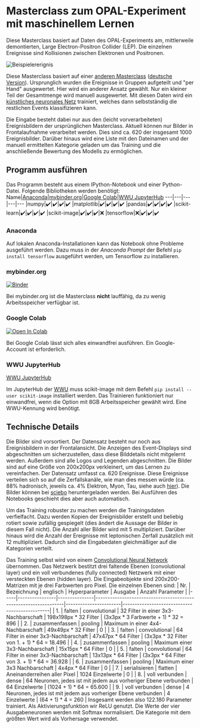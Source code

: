 # Masterclass zum OPAL-Experiment mit maschinellem Lernen
Diese Masterclass basiert auf Daten des OPAL-Experiments am, mittlerweile demontierten, Large Electron-Positron Collider (LEP). Die einzelnen Ereignisse sind Kollisionen zwischen Elektronen und Positronen.

![Beispielererignis](http://www.hep.manchester.ac.uk/u/masterclass/masterclass2019/events/challenge1/events/x7708_23918.gif "Beispielereignis")

Diese Masterclass basiert auf einer [anderen Masterclass](http://www.hep.manchester.ac.uk/u/masterclass/masterclass2019/events/) ([deutsche Version](https://physicsmasterclasses.org/exercises/manchester/de/home.html)). Ursprunglich wurden die Ereignisse in Gruppen aufgeteilt und "per Hand" ausgewertet. Hier wird ein anderer Ansatz gewählt. Nur ein kleiner Teil der Gesamtmenge wird manuell ausgewertet. Mit diesen Daten wird ein [künstliches neuronales Netz](https://de.wikipedia.org/wiki/K%C3%BCnstliches_neuronales_Netz) trainiert, welches dann selbstständig die restlichen Events klassifizieren kann.

Die Eingabe besteht dabei nur aus den (leicht vorverarbeiteten) Ereignisbildern der ursprünglichen Masterclass. Aktuell können nur Bilder in Frontalaufnahme verarbeitet werden. Dies sind ca. 620 der insgesamt 1000 Ereignisbilder. Darüber hinaus wird eine Liste mit den Dateinamen und der manuell ermittelten Kategorie geladen um das Training und die anschließende Bewertung des Modells zu ermöglichen.

## Programm ausführen
Das Programm besteht aus einem IPython-Notebook und einer Python-Datei. Folgende Bibliotheken werden benötigt:
Name|[Anaconda](https://www.anaconda.com/)|[mybinder.org](mybinder.org)|[Google Colab](https://colab.research.google.com/)|[WWU JupyterHub](https://jupyterhub.wwu.de/)
---|---|---|---|---
|numpy|:heavy_check_mark:|:heavy_check_mark:|:heavy_check_mark:|:heavy_check_mark:
|matplotlib|:heavy_check_mark:|:heavy_check_mark:|:heavy_check_mark:|:heavy_check_mark:
|pandas|:heavy_check_mark:|:heavy_check_mark:|:heavy_check_mark:|:heavy_check_mark:
|scikit-learn|:heavy_check_mark:|:heavy_check_mark:|:heavy_check_mark:|:heavy_check_mark:
|scikit-image|:heavy_check_mark:|:heavy_check_mark:|:heavy_check_mark:|:x:
|tensorflow|:x:|:heavy_check_mark:|:heavy_check_mark:|:heavy_check_mark:

### Anaconda
Auf lokalen Anaconda-Installationen kann das Notebook ohne Probleme ausgeführt werden. Dazu muss in der *Anaconda Prompt* der Befehl `pip install tensorflow` ausgeführt werden, um Tensorflow zu installieren.

### mybinder.org
[![Binder](https://mybinder.org/badge_logo.svg)](https://mybinder.org/v2/gh/ntiltmann/opal-mc-ml/HEAD?filepath=opal_mc_ml.ipynb)

Bei mybinder.org ist die Masterclass **nicht** lauffähig, da zu wenig Arbeitsspeicher verfügbar ist.

### Google Colab
[![Open In Colab](https://colab.research.google.com/assets/colab-badge.svg)](https://colab.research.google.com/github/ntiltmann/opal-mc-ml/blob/main/opal_mc_ml.ipynb)

Bei Google Colab lässt sich alles einwandfrei ausführen. Ein Google-Account ist erforderlich.

### WWU JupyterHub
[WWU JupyterHub](https://jupyterhub.wwu.de/hub/user-redirect/git-pull?repo=https%3A%2F%2Fgithub.com%2Fntiltmann%2Fopal-mc-ml&urlpath=lab%2Ftree%2Fopal-mc-ml%2Fopal_mc_ml.ipynb&branch=main)

Im JupyterHub der [WWU](uni-muenster.de) muss scikit-image mit dem Befehl `pip install --user scikit-image` installiert werden. Das Trainieren funktioniert nur einwandfrei, wenn die Option mit 8GB Arbeitsspeicher gewählt wird. Eine WWU-Kennung wird benötigt.

## Technische Details
Die Bilder sind vorsortiert. Der Datensatz besteht nur noch aus Ereignisbildern in der Frontalansicht. Die Anzeigen des Event-Displays sind abgeschnitten um sicherzustellen, dass diese Bilddetails nicht mitgelernt werden. Außerdem sind alle Logos und Legenden abgeschnitten. Die Bilder sind auf eine Größe von 200x200px verkleinert, um das Lernen zu vereinfachen. Der Datensatz umfasst ca. 620 Ereignisse. Diese Ereignisse verteilen sich so auf die Zerfallskanäle, wie man dies messen würde (ca. 88% hadronisch, jeweils ca. 4% Elektron, Myon, Tau, siehe auch [hier](https://pdg.lbl.gov/2020/listings/rpp2020-list-z-boson.pdf)). Die Bilder können bei [sciebo](https://uni-muenster.sciebo.de/s/GHZpTpV0q8LYQjM) heruntergeladen werden. Bei Ausführen des Notebooks geschieht dies aber auch automatisch.

Um das Training robuster zu machen werden die Trainingsdaten verfielfacht. Dazu werden Kopien der Ereignisbilder erstellt und beliebig rotiert sowie zufällig gespiegelt (dies ändert die Aussage der Bilder in diesem Fall nicht). Die Anzahl aller Bilder wird mit 5 multipliziert. Darüber hinaus wird die Anzahl der Ereignisse mit leptonischen Zerfall zusätzlich mit 12 multipliziert. Dadurch sind die Eingabedaten gleichmäßiger auf die Kategorien verteilt.

Das Training selbst wird von einem [Convolutional Neural Network](https://de.wikipedia.org/wiki/Convolutional_Neural_Network) übernommen. Das Netzwerk bestitzt drei faltende Ebenen (convolutional layer) und ein voll verbundenes (fully connected) Netzwerk mit einer versteckten Ebenen (hidden layer). Die Eingabeobjekte sind 200x200-Matrizen mit je drei Farbwerten pro Pixel. Die einzelnen Ebenen sind:
| Nr. | Bezeichnung    | englisch      | Hyperparameter                                                  | Ausgabe               | Anzahl Parameter                              |
|-----|----------------|---------------|-----------------------------------------------------------------|-----------------------|-----------------------------------------------|
| 1.  | falten         | convolutional | 32 Filter in einer 3x3-Nachbarschaft                            | 198x198px * 32 Filter | (3x3px * 3 Farbwerte + 1) * 32 = 896          |
| 2.  | zusammenfassen | pooling       | Maximum in einer 4x4-Nachbarschaft                              | 49x49px * 32 Filter   | 0                                             |
| 3.  | falten         | convolutional | 64 Filter in einer 3x3-Nachbarschaft                            | 47x47px * 64 Filter   | (3x3px * 32 Filter von 1. + 1) * 64 = 18.496  |
| 4.  | zusammenfassen | pooling       | Maximum einer 3x3-Nachbarschaft                                 | 15x15px * 64 Filter   | 0                                             |
| 5.  | falten         | convolutional | 64 Filter in einer 3x3-Nachbarschaft                            | 13x13px * 64 Filter   | (3x3px * 64 Filter von 3. + 1) * 64 = 36.928  |
| 6.  | zusammenfassen | pooling       | Maximum einer 3x3 Nachbarschaft                                 | 4x4px * 64 Filter     | 0                                             |
| 7.  | serialisieren  | flatten       | Aneinanderreihen aller Pixel                                    | 1024 Einzelwerte      | 0                                             |
| 8.  | voll verbunden | dense         | 64 Neuronen, jedes ist mit jedem aus vorheriger Ebene verbunden | 64 Einzelwerte        | (1024 + 1) * 64 = 65.600                      |
| 9.  | voll verbunden | dense         | 4 Neuronen, jedes ist mit jedem aus vorheriger Ebene verbunden  | 4 Einzelwerte         | (64 + 1) * 4 = 260                            |
Insgesamt werden also 122.180 Parameter trainiert. Als Aktivierungsfunktion wir ReLU genutzt. Die Werte der vier Ausgabeneuronen werden mit Softmax normalisiert. Die Kategorie mit dem größten Wert wird als Vorhersage verwendet.